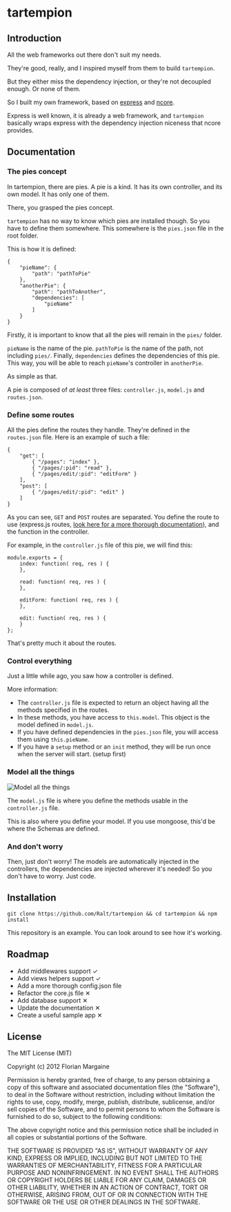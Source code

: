 tartempion
===

Introduction
---

All the web frameworks out there don't suit my needs.

They're good, really, and I inspired myself from them to build `tartempion`.

But they either miss the dependency injection, or they're not decoupled enough. Or none of them.

So I built my own framework, based on [express][1] and [ncore][2].

Express is well known, it is already a web framework, and `tartempion` basically wraps express
with the dependency injection niceness that ncore provides.

Documentation
---

### The pies concept

In tartempion, there are pies. A pie is a kind. It has its own controller, and its own model.
It has only one of them.

There, you grasped the pies concept.

`tartempion` has no way to know which pies are installed though. So you have to define them somewhere.
This somewhere is the `pies.json` file in the root folder.

This is how it is defined:

    {
        "pieName": {
            "path": "pathToPie"
        },
        "anotherPie": {
            "path": "pathToAnother",
            "dependencies": [
                "pieName"
            ]
        }
    }

Firstly, it is important to know that all the pies will remain in the `pies/` folder.

`pieName` is the name of the pie. `pathToPie` is the name of the path, not including `pies/`. Finally, `dependencies` defines the dependencies of this pie. This way, you will be able to reach `pieName`'s controller in `anotherPie`.

As simple as that.

A pie is composed of *at least* three files: `controller.js`, `model.js` and `routes.json`.

### Define some routes

All the pies define the routes they handle. They're defined in the `routes.json` file. Here is an example of such a file:

    {
        "get": [
            { "/pages": "index" },
            { "/pages/:pid": "read" },
            { "/pages/edit/:pid": "editForm" }
        ],
        "post": [
            { "/pages/edit/:pid": "edit" }
        ]
    }

As you can see, `GET` and `POST` routes are separated. You define the route to use
(express.js routes, [look here for a more thorough documentation][3]), and the function
in the controller.

For example, in the `controller.js` file of this pie, we will find this:

    module.exports = {
        index: function( req, res ) {
        },

        read: function( req, res ) {
        },

        editForm: function( req, res ) {
        },

        edit: function( req, res ) {
        }
    };

That's pretty much it about the routes.

### Control everything

Just a little while ago, you saw how a controller is defined.

More information:

- The `controller.js` file is expected to return an object having all the methods specified in the routes.
- In these methods, you have access to `this.model`. This object is the model defined in `model.js`.
- If you have defined dependencies in the `pies.json` file, you will access them using `this.pieName`.
- If you have a `setup` method or an `init` method, they will be run once when the server will start. (setup first)

### Model all the things

![Model all the things][4]

The `model.js` file is where you define the methods usable in the `controller.js` file.

This is also where you define your model. If you use mongoose, this'd be where the Schemas are defined.

### And don't worry

Then, just don't worry! The models are automatically injected in the controllers, the dependencies are injected wherever it's needed! So you don't have to worry. Just code.

Installation
---

`git clone https://github.com/Ralt/tartempion && cd tartempion && npm install`

This repository is an example. You can look around to see how it's working.

Roadmap
---

- Add middlewares support &#10003;
- Add views helpers support &#10003;
- Add a more thorough config.json file
- Refactor the core.js file &#10005;
- Add database support &#10005;
- Update the documentation &#10005;
- Create a useful sample app &#10005;

License
---

The MIT License (MIT)

Copyright (c) 2012 Florian Margaine

Permission is hereby granted, free of charge, to any person obtaining a copy of this software and associated documentation files (the "Software"), to deal in the Software without restriction, including without limitation the rights to use, copy, modify, merge, publish, distribute, sublicense, and/or sell copies of the Software, and to permit persons to whom the Software is furnished to do so, subject to the following conditions:

The above copyright notice and this permission notice shall be included in all copies or substantial portions of the Software.

THE SOFTWARE IS PROVIDED "AS IS", WITHOUT WARRANTY OF ANY KIND, EXPRESS OR IMPLIED, INCLUDING BUT NOT LIMITED TO THE WARRANTIES OF MERCHANTABILITY, FITNESS FOR A PARTICULAR PURPOSE AND NONINFRINGEMENT. IN NO EVENT SHALL THE AUTHORS OR COPYRIGHT HOLDERS BE LIABLE FOR ANY CLAIM, DAMAGES OR OTHER LIABILITY, WHETHER IN AN ACTION OF CONTRACT, TORT OR OTHERWISE, ARISING FROM, OUT OF OR IN CONNECTION WITH THE SOFTWARE OR THE USE OR OTHER DEALINGS IN THE SOFTWARE.


   [1]: http://expressjs.com
   [2]: https://github.com/Raynos/ncore
   [3]: http://expressjs.com/guide.html#routing
   [4]: http://i.imgur.com/vjqri.png

